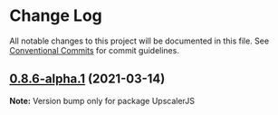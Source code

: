 # Change Log

All notable changes to this project will be documented in this file.
See [Conventional Commits](https://conventionalcommits.org) for commit guidelines.

## [0.8.6-alpha.1](https://github.com/thekevinscott/UpscalerJS/compare/v0.8.6-alpha.0...v0.8.6-alpha.1) (2021-03-14)

**Note:** Version bump only for package UpscalerJS
